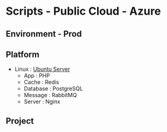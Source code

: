 # Scripts - Public Cloud - Azure

## Environment - Prod

## Platform

* Linux : [Ubuntu Server](https://ubuntu.com/download/server/)
    * App : PHP
    * Cache : Redis
    * Database : PostgreSQL
    * Message : RabbitMQ
    * Server : Nginx

## Project

